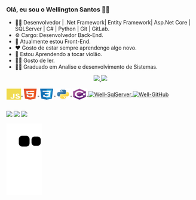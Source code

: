 ### Olá, eu sou o Wellington Santos ✌🏼


- 👨‍💻 Desenvolvedor | .Net Framework| Entity Framework| Asp.Net Core | SQLServer | C# | Python | Git | GitLab.
- ⚙  Cargo: Desenvolvedor Back-End.
- 🚀 Atualmente estou Front-End.
- ❤  Gosto de estar sempre aprendengo algo novo.
- 🎸 Estou Aprendendo a tocar violão.
- 👍🏽 Gosto de ler.
- 👨‍🎓 Graduado em Analise e desenvolvimento de Sistemas.

<div align="center">
 <a href="https://github.com/wellington-1991">
  <img height="180em" src="https://github-readme-stats.vercel.app/api?username=wellington-1991&show_icons=false&theme=dark&include_all_commits=true&count_private=true"/>
  <img height="180em" src="https://github-readme-stats.vercel.app/api/top-langs/?username=wellington-1991&layout=compact&langs_count=7&theme=dark"/>
</div>
<div style="display: inline_block"><br>
  <img align="center" alt="Well-Js" height="30" width="40" src="https://raw.githubusercontent.com/devicons/devicon/master/icons/javascript/javascript-plain.svg">
  <img align="center" alt="Well-HTML" height="30" width="40" src="https://raw.githubusercontent.com/devicons/devicon/master/icons/html5/html5-original.svg">
  <img align="center" alt="Well-CSS" height="30" width="40" src="https://raw.githubusercontent.com/devicons/devicon/master/icons/css3/css3-original.svg">
  <img align="center" alt="Well-Python" height="30" width="40" src="https://raw.githubusercontent.com/devicons/devicon/master/icons/python/python-original.svg">
  <img align="center" alt="Well-Csharp" height="30" width="40" src="https://raw.githubusercontent.com/devicons/devicon/master/icons/csharp/csharp-original.svg">
 <img align="center" alt="Well-SqlServer" height="30" width="40" src="https://cdn.jsdelivr.net/gh/devicons/devicon/icons/microsoftsqlserver/microsoftsqlserver-plain-wordmark.svg">
 <img align="center" alt="Well-GitHub" height="30" width="40" src="https://cdn.jsdelivr.net/gh/devicons/devicon/icons/github/github-original-wordmark.svg">
</div>
  
  ##
 
<div> 
  <a href="https://instagram.com/wellington.rafael6" target="_blank"><img src="https://img.shields.io/badge/-Instagram-%23E4405F?style=for-the-badge&logo=instagram&logoColor=white" target="_blank"></a>
  <a href = "mailto:well_rafa@live.com"><img src="https://img.shields.io/badge/-Gmail-%23333?style=for-the-badge&logo=gmail&logoColor=white" target="_blank"></a>
  <a href="https://www.linkedin.com/in/wellington-rafael-21041a54" target="_blank"><img src="https://img.shields.io/badge/-LinkedIn-%230077B5?style=for-the-badge&logo=linkedin&logoColor=white" target="_blank"></a> 
 
  ![Snake animation](https://github.com/wellington-1991/wellington-1991/blob/output/github-contribution-grid-snake.svg)
 
</div>
